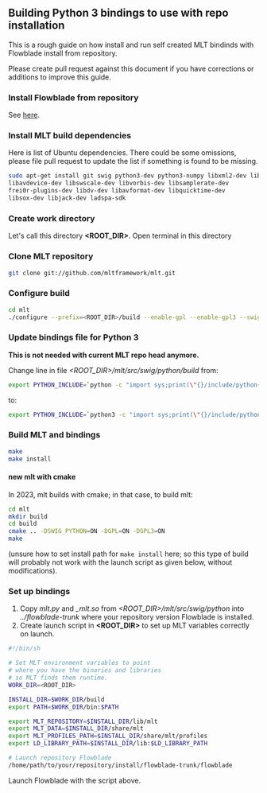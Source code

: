 
## Building Python 3 bindings to use with repo installation

This is a rough guide on how install and run self created MLT bindinds with Flowblade install from repository.

Please create pull request against this document if you have corrections or additions to improve this guide.

### Install Flowblade from repository
See [here](./INSTALLING.md).

### Install MLT build dependencies
Here is list of Ubuntu dependencies. There could be some omissions, please file pull request to update the list if something is found to be missing.

```bash
sudo apt-get install git swig python3-dev python3-numpy libxml2-dev libsdl-dev 
libavdevice-dev libswscale-dev libvorbis-dev libsamplerate-dev 
frei0r-plugins-dev libdv-dev libavformat-dev libquicktime-dev 
libsox-dev libjack-dev ladspa-sdk
```

### Create work directory 

Let's call this directory **\<ROOT_DIR\>**. Open terminal in this directory

### Clone MLT repository
```bash
git clone git://github.com/mltframework/mlt.git
```

### Configure build
```bash
cd mlt
./configure --prefix=<ROOT_DIR>/build --enable-gpl --enable-gpl3 --swig-languages=python
```

### Update bindings file for Python 3

**This is not needed with current MLT repo head anymore.**

Change line in file *\<ROOT_DIR\>/mlt/src/swig/python/build* from:

```bash
export PYTHON_INCLUDE=`python -c "import sys;print(\"{}/include/python{}.{}\".format(sys.prefix,*sys.version_info))"`
```
 to:
 ```bash
export PYTHON_INCLUDE=`python3 -c "import sys;print(\"{}/include/python{}.{}\".format(sys.prefix,*sys.version_info))"`
```

### Build MLT and bindings
 ```bash
make 
make install
```  

#### new mlt with cmake

In 2023, mlt builds with cmake; in that case, to build mlt:

```bash
cd mlt
mkdir build
cd build
cmake .. -DSWIG_PYTHON=ON -DGPL=ON -DGPL3=ON
make
```
(unsure how to set install path for `make install` here; so this type of build will probably not work with the launch script as given below, without modifications).

### Set up bindings

1. Copy *mlt.py* and *_mlt.so* from  *\<ROOT_DIR\>/mlt/src/swig/python* into  *../flowblade-trunk* where your repository version Flowblade is installed.
1. Create launch script in **\<ROOT_DIR\>** to set up MLT variables correctly on launch.

 ```bash
#!/bin/sh

# Set MLT environment variables to point
# where you have the binaries and libraries
# so MLT finds them runtime.
WORK_DIR=<ROOT_DIR>

INSTALL_DIR=$WORK_DIR/build
export PATH=$WORK_DIR/bin:$PATH

export MLT_REPOSITORY=$INSTALL_DIR/lib/mlt
export MLT_DATA=$INSTALL_DIR/share/mlt
export MLT_PROFILES_PATH=$INSTALL_DIR/share/mlt/profiles
export LD_LIBRARY_PATH=$INSTALL_DIR/lib:$LD_LIBRARY_PATH

# Launch repository Flowblade
/home/path/to/your/repository/install/flowblade-trunk/flowblade
``` 

Launch Flowblade with the script above.
